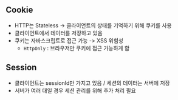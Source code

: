 ## Cookie

- HTTP는 Stateless -> 클라이언트의 상태를 기억하기 위해 쿠키를 사용
- 클라이언트에서 데이터를 저장하고 있음
- 쿠키는 자바스크립트로 접근 가능 -> XSS 위험성
  - `HttpOnly` : 브라우저만 쿠키에 접근 가능하게 함

## Session

- 클라이언트는 sessionId만 가지고 있음 / 세션의 데이터는 서버에 저장
- 서버가 여러 대일 경우 세션 관리를 위해 추가 처리 필요
